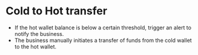 # Cold to Hot transfer

- If the hot wallet balance is below a certain threshold, trigger an alert to notify the business.
- The business manually initiates a transfer of funds from the cold wallet to the hot wallet.
